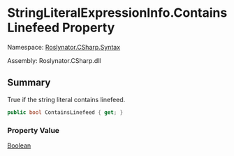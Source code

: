 # StringLiteralExpressionInfo\.ContainsLinefeed Property

Namespace: [Roslynator.CSharp.Syntax](../../README.md)

Assembly: Roslynator\.CSharp\.dll

## Summary

True if the string literal contains linefeed\.

```csharp
public bool ContainsLinefeed { get; }
```

### Property Value

[Boolean](https://docs.microsoft.com/en-us/dotnet/api/system.boolean)


